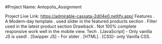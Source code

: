 
#Project Name:  Antopolis_Assignment

Project Live Link: https://admirable-cassata-2d04e0.netlify.app/
Features
 . A Modern-day template
 . used slider in the featured products section
 . Filter used in the latest product section
Drawback
 . Not 100% complete responsive work well in the mobile view.
Tech
 . [JavaScript] - Only vanilla JS is used!
 . [Swipper JS] - For slider
 . [HTML]
 . [CSS]-  only Vanilla CSS.

